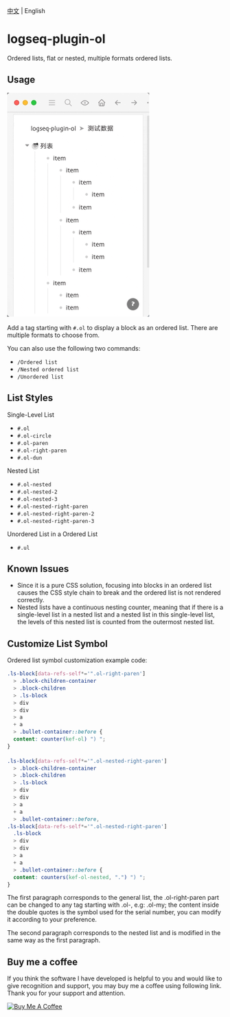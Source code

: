 [中文](README.md) | English

# logseq-plugin-ol

Ordered lists, flat or nested, multiple formats ordered lists.

## Usage

![demo](./demo.gif)

Add a tag starting with `#.ol` to display a block as an ordered list. There are multiple formats to choose from.

You can also use the following two commands:

- `/Ordered list`
- `/Nested ordered list`
- `/Unordered list`

## List Styles

Single-Level List

- `#.ol`
- `#.ol-circle`
- `#.ol-paren`
- `#.ol-right-paren`
- `#.ol-dun`

Nested List

- `#.ol-nested`
- `#.ol-nested-2`
- `#.ol-nested-3`
- `#.ol-nested-right-paren`
- `#.ol-nested-right-paren-2`
- `#.ol-nested-right-paren-3`

Unordered List in a Ordered List

- `#.ul`

## Known Issues

- Since it is a pure CSS solution, focusing into blocks in an ordered list causes the CSS style chain to break and the ordered list is not rendered correctly.
- Nested lists have a continuous nesting counter, meaning that if there is a single-level list in a nested list and a nested list in this single-level list, the levels of this nested list is counted from the outermost nested list.

## Customize List Symbol

Ordered list symbol customization example code:

```css
.ls-block[data-refs-self*='".ol-right-paren']
  > .block-children-container
  > .block-children
  > .ls-block
  > div
  > div
  > a
  + a
  > .bullet-container::before {
  content: counter(kef-ol) ") ";
}

.ls-block[data-refs-self*='".ol-nested-right-paren']
  > .block-children-container
  > .block-children
  > .ls-block
  > div
  > div
  > a
  + a
  > .bullet-container::before,
.ls-block[data-refs-self*='".ol-nested-right-paren']
  .ls-block
  > div
  > div
  > a
  + a
  > .bullet-container::before {
  content: counters(kef-ol-nested, ".") ") ";
}
```

The first paragraph corresponds to the general list, the .ol-right-paren part can be changed to any tag starting with .ol-, e.g: .ol-my; the content inside the double quotes is the symbol used for the serial number, you can modify it according to your preference.

The second paragraph corresponds to the nested list and is modified in the same way as the first paragraph.

## Buy me a coffee

If you think the software I have developed is helpful to you and would like to give recognition and support, you may buy me a coffee using following link. Thank you for your support and attention.

<a href="https://www.buymeacoffee.com/sethyuan" target="_blank"><img src="https://cdn.buymeacoffee.com/buttons/v2/default-blue.png" alt="Buy Me A Coffee" style="height: 60px !important;width: 217px !important;" ></a>
